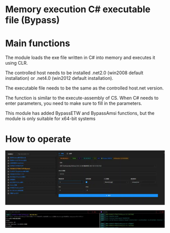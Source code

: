 # Memory execution C# executable file (Bypass)

# Main functions

The module loads the exe file written in C# into memory and executes it using CLR.

The controlled host needs to be installed .net2.0 (win2008 default installation) or .net4.0 (win2012 default installation).

The executable file needs to be the same as the controlled host.net version.

The function is similar to the execute-assembly of CS. When C# needs to enter parameters, you need to make sure to fill in the parameters.

This module has added BypassETW and BypassAmsi functions, but the module is only suitable for x64-bit systems

# How to operate

![1623381820780-f60daeb7-1385-4a77-b86a-c7fcc224f17a.webp](./img/5adsz9bCYAMtjxCu/1623381820780-f60daeb7-1385-4a77-b86a-c7fcc224f17a-852624.webp)

![1623381899629-9076e08c-28dc-4f21-aa3c-5e5b69876794.webp](./img/5adsz9bCYAMtjxCu/1623381899629-9076e08c-28dc-4f21-aa3c-5e5b69876794-485568.webp)


